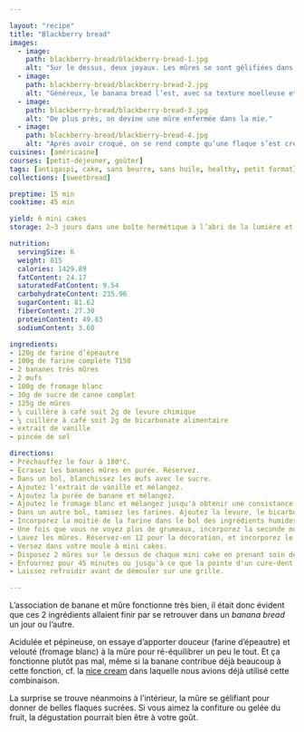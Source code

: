 ```yaml
---

layout: "recipe"
title: "Blackberry bread"
images:
  - image:
    path: blackberry-bread/blackberry-bread-1.jpg
    alt: "Sur le dessus, deux joyaux. Les mûres se sont gélifiées dans la pâte. Autour la promesse d’un banana bread hyper généreux."
  - image:
    path: blackberry-bread/blackberry-bread-2.jpg
    alt: "Généreux, le banana bread l’est, avec sa texture moelleuse et floconneuse caractéristique."
  - image:
    path: blackberry-bread/blackberry-bread-3.jpg
    alt: "De plus près, on devine une mûre enfermée dans la mie."
  - image:
    path: blackberry-bread/blackberry-bread-4.jpg
    alt: "Après avoir croqué, on se rend compte qu’une flaque s’est créée, bien juteuse, tout juste gélifiée. Ça rend le bread encore plus humide en bouche."
cuisines: [américaine]
courses: [petit-déjeuner, goûter]
tags: [antigaspi, cake, sans beurre, sans huile, healthy, petit format]
collections: [sweetbread]

preptime: 15 min
cooktime: 45 min

yield: 6 mini cakes
storage: 2–3 jours dans une boîte hermétique à l’abri de la lumière et de la chaleur. 5 jours au frigo. 2 mois au congélateur.

nutrition:
  servingSize: 6
  weight: 815
  calories: 1429.89
  fatContent: 24.17
  saturatedFatContent: 9.54
  carbohydrateContent: 235.96
  sugarContent: 81.62
  fiberContent: 27.30
  proteinContent: 49.83
  sodiumContent: 3.60

ingredients:
- 120g de farine d’épeautre
- 100g de farine complète T150
- 2 bananes très mûres
- 2 œufs
- 100g de fromage blanc
- 30g de sucre de canne complet
- 125g de mûres
- ¼ cuillère à café soit 2g de levure chimique
- ¼ cuillère à café soit 2g de bicarbonate alimentaire
- extrait de vanille
- pincée de sel

directions:
- Préchauffez le four à 180°C.
- Écrasez les bananes mûres en purée. Réservez.
- Dans un bol, blanchissez les œufs avec le sucre.
- Ajoutez l'extrait de vanille et mélangez. 
- Ajoutez la purée de banane et mélangez.
- Ajoutez le fromage blanc et mélangez jusqu'à obtenir une consistance bien homogène.
- Dans un autre bol, tamisez les farines. Ajoutez la levure, le bicarbonate et le sel. Mélangez. 
- Incorporez la moitié de la farine dans le bol des ingrédients humides à la maryse. 
- Une fois que vous ne voyez plus de grumeaux, incorporez la seconde moitié. Réservez.
- Lavez les mûres. Réservez-en 12 pour la décoration, et incorporez le reste à la pâte à l’aide d’une maryse pour bien les distribuer.
- Versez dans votre moule à mini cakes.
- Disposez 2 mûres sur le dessus de chaque mini cake en prenant soin de les enfoncer un peu.
- Enfournez pour 45 minutes ou jusqu'à ce que la pointe d'un cure-dent ressorte sèche. 
- Laissez refroidir avant de démouler sur une grille. 

---
```


L’association de banane et mûre fonctionne très bien, il était donc évident que ces 2 ingrédients allaient finir par se retrouver dans un <i lang="en">banana bread</i> un jour ou l’autre.

Acidulée et pépineuse, on essaye d’apporter douceur (farine d’épeautre) et velouté (fromage blanc) à la mûre pour ré-équilibrer un peu le tout. Et ça fonctionne plutôt pas mal, même si la banane contribue déjà beaucoup à cette fonction, cf. la [nice cream](nice-cream.html) dans laquelle nous avions déjà utilisé cette combinaison.

La surprise se trouve néanmoins à l’intérieur, la mûre se gélifiant pour donner de belles flaques sucrées. Si vous aimez la confiture ou gelée du fruit, la dégustation pourrait bien être à votre goût.